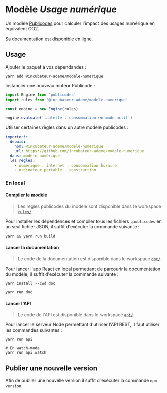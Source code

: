 # Modèle _Usage numérique_

Un modèle [Publicodes](https://publi.codes) pour calculer l'impact des usages
numérique en équivalent CO2.

Sa documentation est disponible [en
ligne](https://incubateur-ademe.github.io/modele-numerique/).

## Usage

Ajouter le paquet à vos dépendandes : 
```
yarn add @incubateur-ademe/modele-numerique
```

Instancier une nouveau moteur Publicode :
```typescript
import Engine from 'publicodes'
import rules from '@incubateur-ademe/modele-numerique'

const engine = new Engine(rules)

engine.evaluate('tablette . consommation en mode actif')
```

Utiliser certaines règles dans un autre modèle publicodes :
```yaml
importer!:
  depuis:
    nom: @incubateur-ademe/modele-numerique 
    url: https://github.com/incubateur-ademe/modele-numerique
  dans: modèle numérique
  les règles:
    - numérique . internet . consommation horaire 
    - ordinateur portable . construction
```

### En local

#### Compiler le modèle

> Les règles publicodes du modèle sont disponible dans le workspace
> [`rules/`](https://github.com/incubateur-ademe/modele-numerique/tree/main/rules).

Pour installer les dépendences et compiler tous les fichiers `.publicodes` en
un seul fichier JSON, il suffit d'exécuter la commande suivante : 

```
yarn && yarn run build
```

#### Lancer la documentation

> Le code de la documentation est disponible dans le workspace
> [`doc/`](https://github.com/incubateur-ademe/modele-numerique/tree/main/doc).

Pour lancer l'app React en local permettant de parcourir la documentation du
modèle, il suffit d'exécuter la commande suivante :

```
yarn install --cwd doc

yarn run doc
```

#### Lancer l'API

> Le code de l'API est disponible dans le workspace
> [`api/`](https://github.com/incubateur-ademe/modele-numerique/tree/main/api).

Pour lancer le serveur Node permettant d'utiliser l'API REST, il faut utiliser les commandes
suivantes : 

```
yarn run api

# En watch-mode
yarn run api:watch
```

## Publier une nouvelle version

Afin de publier une nouvelle version il suffit d'exécuter la commande `npm
version`.
